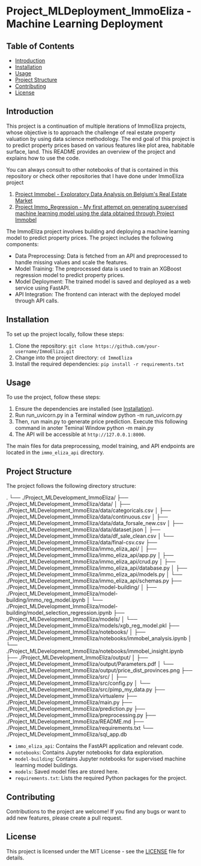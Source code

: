 # Project_MLDeployment_ImmoEliza - Machine Learning Deployment

## Table of Contents

- [Introduction](#introduction)
- [Installation](#installation)
- [Usage](#usage)
- [Project Structure](#project-structure)
- [Contributing](#contributing)
- [License](#license)

## Introduction

This project is a continuation of multiple iterations of ImmoEliza projects, whose objective is to approach the challenge of real estate property valuation by using data science methodology. The end goal of this project is to predict property prices based on various features like plot area, habitable surface, land. This README provides an overview of the project and explains how to use the code.

You can always consult to other notebooks of that is contained in this repository or check other repositories that I have done under ImmoEliza project

 1. [Project Immobel - Exploratory Data Analysis on Belgium's Real Estate Market ](https://github.com/mfirdaus354/project-immobel)
 2. [Project Immo_Regression - My first attempt on generating supervised machine learning model using the data obtained through Project Immobel](https://github.com/mfirdaus354/project_immo_regression)

The ImmoEliza project involves building and deploying a machine learning model to predict property prices. The project includes the following components:

- Data Preprocessing: Data is fetched from an API and preprocessed to handle missing values and scale the features.
- Model Training: The preprocessed data is used to train an XGBoost regression model to predict property prices.
- Model Deployment: The trained model is saved and deployed as a web service using FastAPI.
- API Integration: The frontend can interact with the deployed model through API calls.

## Installation

To set up the project locally, follow these steps:

1. Clone the repository: `git clone https://github.com/your-username/ImmoEliza.git`
2. Change into the project directory: `cd ImmoEliza`
3. Install the required dependencies: `pip install -r requirements.txt`

## Usage

To use the project, follow these steps:

1. Ensure the dependencies are installed (see [Installation](#installation)).
2. Run run_uvicorn.py in a Terminal window
        python -m run_uvicorn.py
3. Then, run main.py to generate price prediction. Execute this following command in anoter Teminal Window
        python -m main.py
4. The API will be accessible at `http://127.0.0.1:8000`.

The main files for data preprocessing, model training, and API endpoints are located in the `immo_eliza_api` directory.

## Project Structure

The project follows the following directory structure:

.
└── ./Project_MLDevelopment_ImmoEliza/
    ├── ./Project_MLDevelopment_ImmoEliza/data/
    │   ├── ./Project_MLDevelopment_ImmoEliza/data/categoricals.csv
    │   ├── ./Project_MLDevelopment_ImmoEliza/data/continuous.csv
    │   ├── ./Project_MLDevelopment_ImmoEliza/data/data_forsale_new.csv
    │   ├── ./Project_MLDevelopment_ImmoEliza/data/dataset.json
    │   ├── ./Project_MLDevelopment_ImmoEliza/data/df_sale_clean.csv
    │   └── ./Project_MLDevelopment_ImmoEliza/data/final-csv.csv
    ├── ./Project_MLDevelopment_ImmoEliza/immo_eliza_api/
    │   ├── ./Project_MLDevelopment_ImmoEliza/immo_eliza_api/app.py
    │   ├── ./Project_MLDevelopment_ImmoEliza/immo_eliza_api/crud.py
    │   ├── ./Project_MLDevelopment_ImmoEliza/immo_eliza_api/database.py
    │   ├── ./Project_MLDevelopment_ImmoEliza/immo_eliza_api/models.py
    │   └── ./Project_MLDevelopment_ImmoEliza/immo_eliza_api/schemas.py
    ├── ./Project_MLDevelopment_ImmoEliza/model-building/
    │   ├── ./Project_MLDevelopment_ImmoEliza/model-building/immo_reg_model.ipynb
    │   └── ./Project_MLDevelopment_ImmoEliza/model-building/model_selection_regression.ipynb
    ├── ./Project_MLDevelopment_ImmoEliza/models/
    │   └── ./Project_MLDevelopment_ImmoEliza/models/xgb_reg_model.pkl
    ├── ./Project_MLDevelopment_ImmoEliza/notebooks/
    │   ├── ./Project_MLDevelopment_ImmoEliza/notebooks/immobel_analysis.ipynb
    │   └── ./Project_MLDevelopment_ImmoEliza/notebooks/immobel_insight.ipynb
    ├── ./Project_MLDevelopment_ImmoEliza/output/
    │   ├── ./Project_MLDevelopment_ImmoEliza/output/Parameters.pdf
    │   └── ./Project_MLDevelopment_ImmoEliza/output/price_dist_provinces.png
    ├── ./Project_MLDevelopment_ImmoEliza/src/
    │   ├── ./Project_MLDevelopment_ImmoEliza/src/config.py
    │   └── ./Project_MLDevelopment_ImmoEliza/src/pimp_my_data.py
    ├── ./Project_MLDevelopment_ImmoEliza/virtualenv
    ├── ./Project_MLDevelopment_ImmoEliza/main.py
    ├── ./Project_MLDevelopment_ImmoEliza/prediction.py
    ├── ./Project_MLDevelopment_ImmoEliza/preprocessing.py
    ├── ./Project_MLDevelopment_ImmoEliza/README.md
    ├── ./Project_MLDevelopment_ImmoEliza/requirements.txt
    └── ./Project_MLDevelopment_ImmoEliza/sql_app.db

- `immo_eliza_api`: Contains the FastAPI application and relevant code.
- `notebooks`: Contains Jupyter notebooks for data exploration.
- `model-building`: Contains Jupyter notebooks for supervised machine learning model buildings.
- `models`: Saved model files are stored here.
- `requirements.txt`: Lists the required Python packages for the project.

## Contributing

Contributions to the project are welcome! If you find any bugs or want to add new features, please create a pull request.

## License

This project is licensed under the MIT License - see the [LICENSE](LICENSE) file for details.


